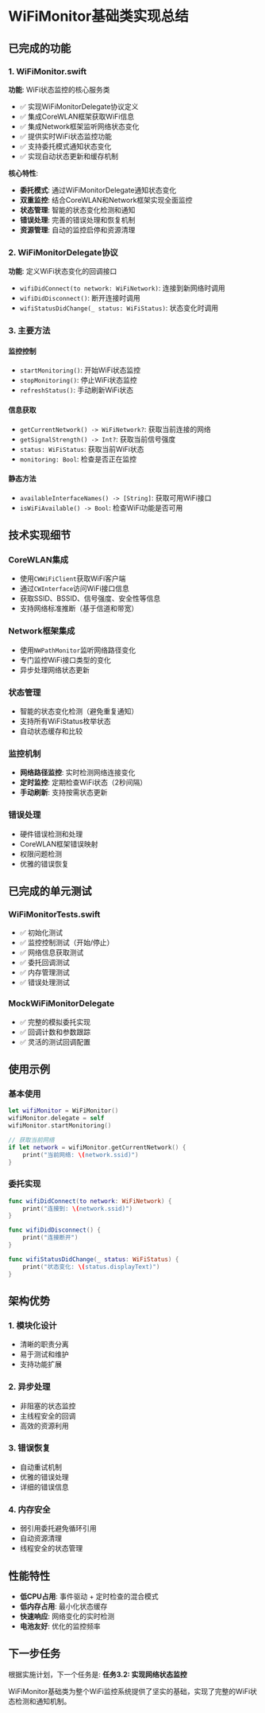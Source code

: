 # WiFiMonitor基础类实现总结

## 已完成的功能

### 1. WiFiMonitor.swift
**功能**: WiFi状态监控的核心服务类
- ✅ 实现WiFiMonitorDelegate协议定义
- ✅ 集成CoreWLAN框架获取WiFi信息
- ✅ 集成Network框架监听网络状态变化
- ✅ 提供实时WiFi状态监控功能
- ✅ 支持委托模式通知状态变化
- ✅ 实现自动状态更新和缓存机制

**核心特性**:
- **委托模式**: 通过WiFiMonitorDelegate通知状态变化
- **双重监控**: 结合CoreWLAN和Network框架实现全面监控
- **状态管理**: 智能的状态变化检测和通知
- **错误处理**: 完善的错误处理和恢复机制
- **资源管理**: 自动的监控启停和资源清理

### 2. WiFiMonitorDelegate协议
**功能**: 定义WiFi状态变化的回调接口
- `wifiDidConnect(to network: WiFiNetwork)`: 连接到新网络时调用
- `wifiDidDisconnect()`: 断开连接时调用
- `wifiStatusDidChange(_ status: WiFiStatus)`: 状态变化时调用

### 3. 主要方法

#### 监控控制
- `startMonitoring()`: 开始WiFi状态监控
- `stopMonitoring()`: 停止WiFi状态监控
- `refreshStatus()`: 手动刷新WiFi状态

#### 信息获取
- `getCurrentNetwork() -> WiFiNetwork?`: 获取当前连接的网络
- `getSignalStrength() -> Int?`: 获取当前信号强度
- `status: WiFiStatus`: 获取当前WiFi状态
- `monitoring: Bool`: 检查是否正在监控

#### 静态方法
- `availableInterfaceNames() -> [String]`: 获取可用WiFi接口
- `isWiFiAvailable() -> Bool`: 检查WiFi功能是否可用

## 技术实现细节

### CoreWLAN集成
- 使用`CWWiFiClient`获取WiFi客户端
- 通过`CWInterface`访问WiFi接口信息
- 获取SSID、BSSID、信号强度、安全性等信息
- 支持网络标准推断（基于信道和带宽）

### Network框架集成
- 使用`NWPathMonitor`监听网络路径变化
- 专门监控WiFi接口类型的变化
- 异步处理网络状态更新

### 状态管理
- 智能的状态变化检测（避免重复通知）
- 支持所有WiFiStatus枚举状态
- 自动状态缓存和比较

### 监控机制
- **网络路径监控**: 实时检测网络连接变化
- **定时监控**: 定期检查WiFi状态（2秒间隔）
- **手动刷新**: 支持按需状态更新

### 错误处理
- 硬件错误检测和处理
- CoreWLAN框架错误映射
- 权限问题检测
- 优雅的错误恢复

## 已完成的单元测试

### WiFiMonitorTests.swift
- ✅ 初始化测试
- ✅ 监控控制测试（开始/停止）
- ✅ 网络信息获取测试
- ✅ 委托回调测试
- ✅ 内存管理测试
- ✅ 错误处理测试

### MockWiFiMonitorDelegate
- ✅ 完整的模拟委托实现
- ✅ 回调计数和参数跟踪
- ✅ 灵活的测试回调配置

## 使用示例

### 基本使用
```swift
let wifiMonitor = WiFiMonitor()
wifiMonitor.delegate = self
wifiMonitor.startMonitoring()

// 获取当前网络
if let network = wifiMonitor.getCurrentNetwork() {
    print("当前网络: \(network.ssid)")
}
```

### 委托实现
```swift
func wifiDidConnect(to network: WiFiNetwork) {
    print("连接到: \(network.ssid)")
}

func wifiDidDisconnect() {
    print("连接断开")
}

func wifiStatusDidChange(_ status: WiFiStatus) {
    print("状态变化: \(status.displayText)")
}
```

## 架构优势

### 1. 模块化设计
- 清晰的职责分离
- 易于测试和维护
- 支持功能扩展

### 2. 异步处理
- 非阻塞的状态监控
- 主线程安全的回调
- 高效的资源利用

### 3. 错误恢复
- 自动重试机制
- 优雅的错误处理
- 详细的错误信息

### 4. 内存安全
- 弱引用委托避免循环引用
- 自动资源清理
- 线程安全的状态管理

## 性能特性

- **低CPU占用**: 事件驱动 + 定时检查的混合模式
- **低内存占用**: 最小化状态缓存
- **快速响应**: 网络变化的实时检测
- **电池友好**: 优化的监控频率

## 下一步任务

根据实施计划，下一个任务是:
**任务3.2: 实现网络状态监控**

WiFiMonitor基础类为整个WiFi监控系统提供了坚实的基础，实现了完整的WiFi状态检测和通知机制。
